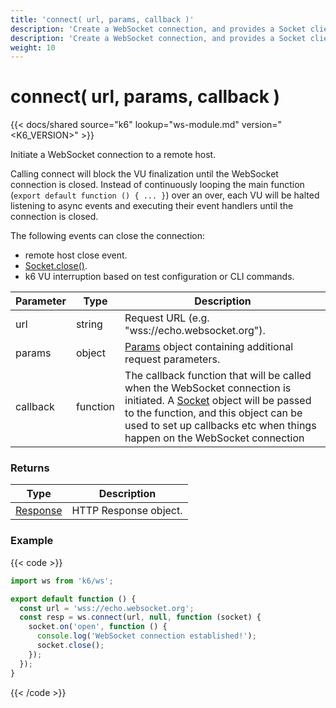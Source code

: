 ```yaml
---
title: 'connect( url, params, callback )'
description: 'Create a WebSocket connection, and provides a Socket client to interact with the service.'
description: 'Create a WebSocket connection, and provides a Socket client to interact with the service.'
weight: 10
---
```


# connect( url, params, callback )

{{< docs/shared source="k6" lookup="ws-module.md" version="<K6_VERSION>" >}}

Initiate a WebSocket connection to a remote host.

Calling connect will block the VU finalization until the WebSocket connection is closed. Instead of continuously looping the main function (`export default function () { ... }`) over an over, each VU will be halted listening to async events and executing their event handlers until the connection is closed.

The following events can close the connection:

- remote host close event.
- [Socket.close()](https://grafana.com/docs/k6/<K6_VERSION>/javascript-api/k6-ws/socket/socket-close).
- k6 VU interruption based on test configuration or CLI commands.

| Parameter | Type     | Description                                                                                                                                                                                                                                                                                                      |
| --------- | -------- | ---------------------------------------------------------------------------------------------------------------------------------------------------------------------------------------------------------------------------------------------------------------------------------------------------------------- |
| url       | string   | Request URL (e.g. "wss://echo.websocket.org").                                                                                                                                                                                                                                                                    |
| params    | object   | [Params](https://grafana.com/docs/k6/<K6_VERSION>/javascript-api/k6-ws/params) object containing additional request parameters.                                                                                                                                                                                  |
| callback  | function | The callback function that will be called when the WebSocket connection is initiated. A [Socket](https://grafana.com/docs/k6/<K6_VERSION>/javascript-api/k6-ws/socket) object will be passed to the function, and this object can be used to set up callbacks etc when things happen on the WebSocket connection |

### Returns

| Type                                                                                 | Description           |
| ------------------------------------------------------------------------------------ | --------------------- |
| [Response](https://grafana.com/docs/k6/<K6_VERSION>/javascript-api/k6-http/response) | HTTP Response object. |

### Example

{{< code >}}

```javascript
import ws from 'k6/ws';

export default function () {
  const url = 'wss://echo.websocket.org';
  const resp = ws.connect(url, null, function (socket) {
    socket.on('open', function () {
      console.log('WebSocket connection established!');
      socket.close();
    });
  });
}
```

{{< /code >}}
